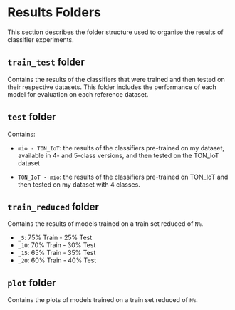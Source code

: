 # Results Folders
This section describes the folder structure used to organise the results of classifier experiments.

## `train_test` folder
Contains the results of the classifiers that were trained and then tested on their respective datasets. 
This folder includes the performance of each model for evaluation on each reference dataset.

## `test` folder
Contains:
- `mio - TON_IoT`: the results of the classifiers pre-trained on my dataset, available in 4- and 5-class versions, 
and then tested on the TON_IoT dataset


- `TON_IoT - mio`: the results of the classifiers pre-trained on TON_IoT and then tested on my dataset with 4 classes.

## `train_reduced` folder
Contains the results of models trained on a train set reduced of `N%`. 
- `_5`: 75% Train - 25% Test
- `_10`: 70% Train - 30% Test
- `_15`: 65% Train - 35% Test
- `_20`: 60% Train - 40% Test

## `plot` folder
Contains the plots of models trained on a train set reduced of `N%`.
